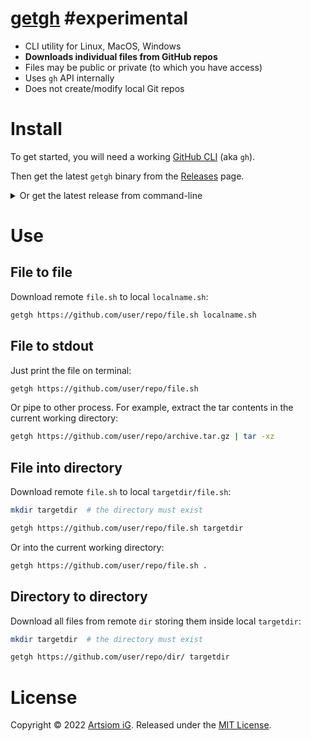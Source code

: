 # [getgh](https://github.com/rtmigo/getgh) #experimental  

* CLI utility for Linux, MacOS, Windows
* **Downloads individual files from GitHub repos**
* Files may be public or private (to which you have access)
* Uses `gh` API internally
* Does not create/modify local Git repos

# Install

To get started, you will need a
working [GitHub CLI](https://github.com/cli/cli#installation) (aka `gh`).

Then get the latest `getgh` binary from
the [Releases](https://github.com/rtmigo/getgh/releases) page.

<details><summary>Or get the latest release from command-line</summary>

## Linux:

```bash
# download and extract to current working directory
wget -c -O - \
  https://github.com/rtmigo/getgh/releases/latest/download/getgh_linux_amd64.tgz \
  | tar -xz

# check it runs
./getgh --version

# maybe move to some directory in your $PATH
mv -v ./getgh "$HOME/.local/bin/"
```
</details>

# Use

## File to file

Download remote `file.sh` to local `localname.sh`:

```bash
getgh https://github.com/user/repo/file.sh localname.sh
```

## File to stdout

Just print the file on terminal:

```bash
getgh https://github.com/user/repo/file.sh
```

Or pipe to other process. For example, extract the tar contents
in the current working directory:

```bash
getgh https://github.com/user/repo/archive.tar.gz | tar -xz
```



## File into directory

Download remote `file.sh` to local `targetdir/file.sh`:

```bash
mkdir targetdir  # the directory must exist

getgh https://github.com/user/repo/file.sh targetdir
```

Or into the current working directory:

```bash
getgh https://github.com/user/repo/file.sh .
```

## Directory to directory

Download all files from remote `dir` storing them inside local `targetdir`:

```bash
mkdir targetdir  # the directory must exist

getgh https://github.com/user/repo/dir/ targetdir
```

# License

Copyright © 2022 [Artsiom iG](https://github.com/rtmigo).
Released under the [MIT License](LICENSE).

